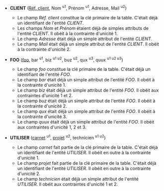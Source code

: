 - **CLIENT** (<u>Réf. client</u>, Nom <sup>u1</sup>, Prénom <sup>u1</sup>, Adresse, Mail <sup>u2</sup>)
  - Le champ _Réf. client_ constitue la clé primaire de la table. C'était déjà un identifiant de l'entité _CLIENT_.
  - Les champs _Nom_ et _Prénom_ étaient déjà de simples attributs de l'entité _CLIENT_. Il obéit à la contrainte d'unicité 1.
  - Le champ _Adresse_ était déjà un simple attribut de l'entité _CLIENT_.
  - Le champ _Mail_ était déjà un simple attribut de l'entité _CLIENT_. Il obéit à la contrainte d'unicité 2.

- **FOO** (<u>foo</u>, bar <sup>u1</sup>, biz <sup>u1 u2</sup>, buz <sup>u2</sup>, qux <sup>u3</sup>, quux <sup>u1 u2 u3</sup>)
  - Le champ _foo_ constitue la clé primaire de la table. C'était déjà un identifiant de l'entité _FOO_.
  - Le champ _bar_ était déjà un simple attribut de l'entité _FOO_. Il obéit à la contrainte d'unicité 1.
  - Le champ _biz_ était déjà un simple attribut de l'entité _FOO_. Il obéit aux contraintes d'unicité 1 et 2.
  - Le champ _buz_ était déjà un simple attribut de l'entité _FOO_. Il obéit à la contrainte d'unicité 2.
  - Le champ _qux_ était déjà un simple attribut de l'entité _FOO_. Il obéit à la contrainte d'unicité 3.
  - Le champ _quux_ était déjà un simple attribut de l'entité _FOO_. Il obéit aux contraintes d'unicité 1, 2 et 3.

- **UTILISER** (<u>carnet</u> <sup>u1</sup>, <u>projet</u> <sup>u2</sup>, technicien <sup>u1 u2</sup>)
  - Le champ _carnet_ fait partie de la clé primaire de la table. C'était déjà un identifiant de l'entité _UTILISER_. Il obéit en outre à la contrainte d'unicité 1.
  - Le champ _projet_ fait partie de la clé primaire de la table. C'était déjà un identifiant de l'entité _UTILISER_. Il obéit en outre à la contrainte d'unicité 2.
  - Le champ _technicien_ était déjà un simple attribut de l'entité _UTILISER_. Il obéit aux contraintes d'unicité 1 et 2.
